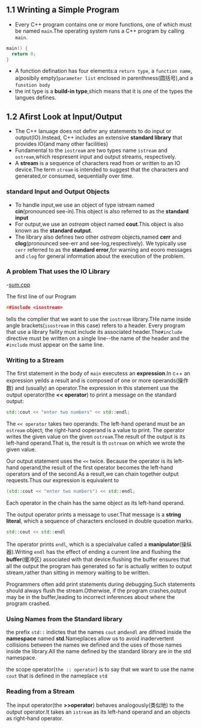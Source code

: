 ## 1.1 Wrinting a Simple Program
  - Every C++ program contains one or more functions, one of which must be named `main`.The operating system runs a C++ program by calling `main`.

  ```cpp
  main() {
    return 0;
  }
  ```

  - A function defination has four elements:a `return type`, a `function name`, a(posibily empty)`parameter list` enclosed in parenthness(圆括号),and a `funstion body`
  - the int type is a **build-in type**,shich means that it is one of the types the langues defines.

## 1.2 Afirst Look at Input/Output

  - The C++ lanuage does not definr any statements to do input or output(IO).Instead, C++ includes an extensive **standard library** that provides IO(and many other facilities)
  - Fundamental to the `iostream` are two types name `istream` and `ostream`,which respresent input and output streams, respectively.
  - A **stream** is a sequence of characters read from or written to an IO device.The term `stream` is intended to suggest that the characters and generated,or consumed, sequentially over time.

### standard Input and Output Objects

  - To handle input,we use an object of type istream named **cin**(pronounced see-in).This object is also referred to as the **standard input**
  - For output,we use an *ostream* object named **cout**.This object is also known as the **standard output**.
  - The library also defines two other *ostream* objects,named **cerr** and **clog**(pronounced see-err and see-log,respectively). We typically use `cerr` referred to as the **standard error**,for warning and eooro messages and `clog` for general information about the execution of the problem.

### A problem That uses the IO Library

  -[sum.cpp](https://github.com/chenboshuo/cpp_learning/blob/master/cpp_primer/chaper_1_getting_started/sum.cpp)

  The first line of our Program

  ```cpp
  ##include <isostream>
  ```

  tells the complier that we want to use the `iostream` library.THe name inside angle brackets(`isostream` in this case) refers to a header. Every program that use a library faility must include its associated header.The`#include` directive must be written on a single line--the name of the header and the `#include` must appear on the same line.

### Writing to a Stream
  The first statement in the body of `main` executess an  **expression**.In c++ an expression yeilds a result and is composed of one or more operands(操作数) and (usually) an operator.The expression in this statement use the output operator(the **<< operator**) to print a message on the standard output:
  ```cpp
  std::cout << "enter two numbers" << std::endl;
  ```
  The `<< operator` takes two operands: The left-hand operand must be an `ostream` object; the right-hand ooperand is a value to print. The operator writes the given value on the given `ostream`.The result of the output is its left-hand operand.That is, the result is th `ostream` on which we wrote the given value.

  Our output statement uses the `<<` twice. Because the operator is its left-hand operand,the result of the first operator becomes the left-hand operators and of the second.As a result,we can chain together output requests.Thus our expression is equivalent to
  ```cpp
  (std::cout << "enter two numbers") << std::endl;
  ```

  Each operator in the chain has the same object as its left-hand operand.

  The output operator prints a message to user.That message is a **string literal**, which a sequence of characters enclosed in double quoation marks.
  ```cpp
  std::cout << std::endl
  ```
  The operator prints `endl`, which is a specialvalue called a **manipulator**(操纵器).Writing `endl` has the effect of ending a current line and flushing the **buffer**(缓冲区) associated with that device.flushing the buffer ensures that all the output the program has generated so far is actually written to output stream,rather than sitting in memory waiting to be written.

  Programmers often add print statements during debugging.Such statements should always flush the stream.Otherwise, if the program crashes,output may be in the buffer,leading to incorrect inferences about where the program crashed.

### Using Names from the Standard library
  the prefix `std::` indictes that the names `cout` and`endl` are difined inside the **namespace** named **std**.Nameplaces allow us to avoid inadervertent collisions between the names we defined and the uses of those names inside the library.All the name defined by the standard library are in the std namespace.

  the scope operator(`the :: operator`) is to say that we want to use the name `cout` that is defined in the nameplace `std`

### Reading from a Stream
  The input operator(the **>>operator**) behaves analogously(类似地) to the output operator.It takes an `istream` as its left-hand operand and an objects as right-hand operator.
